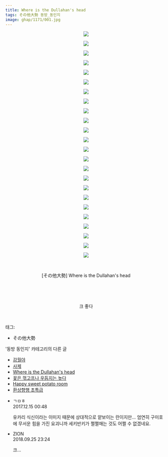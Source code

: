 ```yaml
---
title: Where is the Dullahan's head
tags: その他大勢 동방_동인지
image: ghap/1171/001.jpg
---
```

<div class="article">
<p style="text-align: center; clear: none; float: none;"><img src="{{ site.nasurl }}/ghap/1171/001.jpg"/></p>
<p style="text-align: center; clear: none; float: none;"><img src="{{ site.nasurl }}/ghap/1171/002.jpg"/></p>
<p style="text-align: center; clear: none; float: none;"><img src="{{ site.nasurl }}/ghap/1171/003.jpg"/></p>
<p style="text-align: center; clear: none; float: none;"><img src="{{ site.nasurl }}/ghap/1171/004.jpg"/></p>
<p style="text-align: center; clear: none; float: none;"><img src="{{ site.nasurl }}/ghap/1171/005.jpg"/></p>
<p style="text-align: center; clear: none; float: none;"><img src="{{ site.nasurl }}/ghap/1171/006.jpg"/></p>
<p style="text-align: center; clear: none; float: none;"><img src="{{ site.nasurl }}/ghap/1171/007.jpg"/></p>
<p style="text-align: center; clear: none; float: none;"><img src="{{ site.nasurl }}/ghap/1171/008.jpg"/></p>
<p style="text-align: center; clear: none; float: none;"><img src="{{ site.nasurl }}/ghap/1171/009.jpg"/></p>
<p style="text-align: center; clear: none; float: none;"><img src="{{ site.nasurl }}/ghap/1171/010.jpg"/></p>
<p style="text-align: center; clear: none; float: none;"><img src="{{ site.nasurl }}/ghap/1171/011.jpg"/></p>
<p style="text-align: center; clear: none; float: none;"><img src="{{ site.nasurl }}/ghap/1171/012.jpg"/></p>
<p style="text-align: center; clear: none; float: none;"><img src="{{ site.nasurl }}/ghap/1171/013.jpg"/></p>
<p style="text-align: center; clear: none; float: none;"><img src="{{ site.nasurl }}/ghap/1171/014.jpg"/></p>
<p style="text-align: center; clear: none; float: none;"><img src="{{ site.nasurl }}/ghap/1171/015.jpg"/></p>
<p style="text-align: center; clear: none; float: none;"><img src="{{ site.nasurl }}/ghap/1171/016.jpg"/></p>
<p style="text-align: center; clear: none; float: none;"><img src="{{ site.nasurl }}/ghap/1171/017.jpg"/></p>
<p style="text-align: center; clear: none; float: none;"><img src="{{ site.nasurl }}/ghap/1171/018.jpg"/></p>
<p style="text-align: center; clear: none; float: none;"><img src="{{ site.nasurl }}/ghap/1171/019.jpg"/></p>
<p style="text-align: center; clear: none; float: none;"><img src="{{ site.nasurl }}/ghap/1171/020.jpg"/></p>
<p style="text-align: center; clear: none; float: none;"><img src="{{ site.nasurl }}/ghap/1171/021.jpg"/></p>
<p style="text-align: center; clear: none; float: none;"><img src="{{ site.nasurl }}/ghap/1171/022.jpg"/></p>
<p style="text-align: center; clear: none; float: none;"><img src="{{ site.nasurl }}/ghap/1171/023.jpg"/></p>
<p style="text-align: center; clear: none; float: none;"><img src="{{ site.nasurl }}/ghap/1171/024.jpg"/></p>
<p style="text-align: center; clear: none; float: none;"><br/></p>
<p style="text-align: center; clear: none; float: none;">[その他大勢] Where is the Dullahan's head</p>
<p style="text-align: center; clear: none; float: none;"><br/></p>
<p style="text-align: center; clear: none; float: none;"><br/></p>
<p style="text-align: center; clear: none; float: none;">크 좋다</p>
<p><br/></p>
</div><div class="tagTrail">
<p>태그: </p>
<ul>
<li>その他大勢</li>
</ul>
</div><div class="another">
<p>'동방 동인지' 카테고리의 다른 글</p>
<ul>
<li><a href="/2016-07-28-ghap_1173">감월야</a></li>
<li><a href="/2016-07-28-ghap_1172">사제</a></li>
<li><a href="/2016-07-28-ghap_1171">Where is the Dullahan's head</a></li>
<li><a href="/2016-07-28-ghap_1170">꽃은 꺾고프나 우듬지는 높다</a></li>
<li><a href="/2016-07-28-ghap_1169">Happy sweet potato room</a></li>
<li><a href="/2016-07-28-ghap_1168">환상향행 초특급</a></li>
</ul>
</div><div class="cb_module cb_fluid">
<div class="cb_wrt cb_profile">
<div class="comment">
<ul>
<li class="cb_thumb_off" id="comment15152386">
<div class="cb_comment_area">
<div class="cb_info_area">
<div class="cb_section">
<span class="cb_nick_name">ㄱㅁㅎ</span>
</div>
<div class="cb_section">
<span class="cb_date">2017.12.15 00:48 </span>
</div>
</div>
<div class="cb_dsc_comment">
<p class="cb_dsc">
											유카리 식신이라는 이미지 때문에 상대적으로 얕보이는 란이지만... 엄연히 구미호에 무서운 힘을 가진 요괴니까 세키반키가 쩔쩔매는 것도 어쩔 수 없겠네요.
										</p>
</div>
</div></li>
<li class="cb_thumb_off" id="comment15339704">
<div class="cb_comment_area">
<div class="cb_info_area">
<div class="cb_section">
<span class="cb_nick_name">ZION</span>
</div>
<div class="cb_section">
<span class="cb_date">2018.09.25 23:24 </span>
</div>
</div>
<div class="cb_dsc_comment">
<p class="cb_dsc">
											크...
										</p>
</div>
</div></li>
</ul>
</div>
</div><!-- commentList close -->
</div>